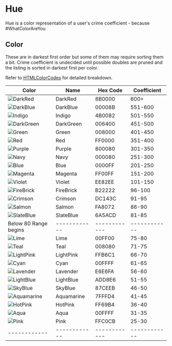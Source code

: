 # Hue

Hue is a color representation of a user's crime coefficient - because #WhatColorAreYou

## Color
These are in darkest first order but some of them may require sorting them a bit. 
Crime coefficient is undecided until possible doubles are pruned and the listing is sorted in darkest first per color. 


Refer to [HTMLColorCodes](https://htmlcolorcodes.com/color-names/) for detailed breakdown.

| Color  | Name  | Hex Code | Coefficient |
| ------------ | ------------ | ------------ | ------------ |
| ![DarkRed](https://img.shields.io/static/v1?label=&message=DarkRed&color=8B0000&style=for-the-badge)  | DarkRed | 8B0000 | 600+ |
| ![DarkBlue](https://img.shields.io/static/v1?label=&message=DarkBlue&color=00008B&style=for-the-badge)  | DarkBlue | 00008B | 551-600 |
| ![Indigo](https://img.shields.io/static/v1?label=&message=Indigo&color=4B0082&style=for-the-badge)  | Indigo | 4B0082 | 501-550 |
| ![DarkGreen](https://img.shields.io/static/v1?label=&message=DarkGreen&color=006400&style=for-the-badge)  | DarkGreen | 006400 | 451-500 |
| ![Green](https://img.shields.io/static/v1?label=&message=Green&color=008000&style=for-the-badge)  | Green | 008000 | 401-450 |
| ![Red](https://img.shields.io/static/v1?label=&message=Red&color=FF0000&style=for-the-badge)  | Red | FF0000 | 351-400 |
| ![Purple](https://img.shields.io/static/v1?label=&message=Purple&color=800080&style=for-the-badge)  | Purple | 800080 | 301-350 |
| ![Navy](https://img.shields.io/static/v1?label=&message=Navy&color=000080&style=for-the-badge)  | Navy | 000080 | 251-300 |
| ![Blue](https://img.shields.io/static/v1?label=&message=Blue&color=0000FF&style=for-the-badge)  | Blue | 0000FF | 201-250 |
| ![Magenta](https://img.shields.io/static/v1?label=&message=Magenta&color=FF00FF&style=for-the-badge)  | Magenta | FF00FF | 151-200 |
| ![Violet](https://img.shields.io/static/v1?label=&message=Violet&color=EE82EE&style=for-the-badge)  | Violet | EE82EE | 101-150 |
| ![FireBrick](https://img.shields.io/static/v1?label=&message=FireBrick&color=B22222&style=for-the-badge)  | FireBrick | B22222 | 96-100 |
| ![Crimson](https://img.shields.io/static/v1?label=&message=Crimson&color=DC143C&style=for-the-badge)  | Crimson | DC143C | 91-95 |
| ![Salmon](https://img.shields.io/static/v1?label=&message=Salmon&color=FA8072&style=for-the-badge)  | Salmon | FA8072 | 86-90 |
| ![SlateBlue](https://img.shields.io/static/v1?label=&message=SlateBlue&color=6A5ACD&style=for-the-badge)  | SlateBlue | 6A5ACD | 81-85 |
| Below 80 Range begins  | ------------ | ------------ | ------------ |
| ![Lime](https://img.shields.io/static/v1?label=&message=Lime&color=00FF00&style=for-the-badge)  | Lime | 00FF00 | 75-80 |
| ![Teal](https://img.shields.io/static/v1?label=&message=Teal&color=008080&style=for-the-badge)  | Teal | 008080 | 71-75 |
| ![LightPink](https://img.shields.io/static/v1?label=&message=LightPink&color=FFB6C1&style=for-the-badge)  | LightPink | FFB6C1 | 66-70 |
| ![Cyan](https://img.shields.io/static/v1?label=&message=Cyan&color=00FFFF&style=for-the-badge)  | Cyan | 00FFFF | 61-65 |
| ![Lavender](https://img.shields.io/static/v1?label=&message=Lavender&color=E6E6FA&style=for-the-badge)  | Lavender | E6E6FA | 56-60 |
| ![LightBlue](https://img.shields.io/static/v1?label=&message=LightBlue&color=ADD8E6&style=for-the-badge)  | LightBlue | ADD8E6 | 51-55 |
| ![SkyBlue](https://img.shields.io/static/v1?label=&message=SkyBlue&color=87CEEB&style=for-the-badge)  | SkyBlue | 87CEEB | 46-50 |
| ![Aquamarine](https://img.shields.io/static/v1?label=&message=Aquamarine&color=7FFFD4&style=for-the-badge)  | Aquamarine | 7FFFD4 | 41-45 |
| ![HotPink](https://img.shields.io/static/v1?label=&message=HotPink&color=FF69B4&style=for-the-badge)  | HotPink | FF69B4 | 36-40 |
| ![Aqua](https://img.shields.io/static/v1?label=&message=Aqua&color=00FFFF&style=for-the-badge)  | Aqua | 00FFFF | 31-35 |
| ![Pink](https://img.shields.io/static/v1?label=&message=Pink&color=FFC0CB&style=for-the-badge)  | Pink | FFC0CB | 25-30 |
| ------------ | ------------ | ------------ | ------------ |